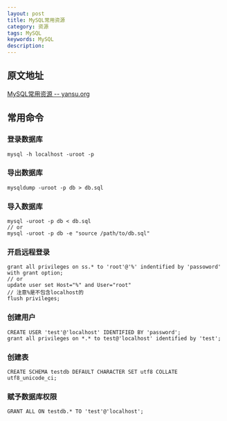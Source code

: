 ```yaml
---
layout: post
title: MySQL常用资源
category: 资源
tags: MySQL
keywords: MySQL
description:
---
```

## 原文地址
[MySQL常用资源 -- yansu.org](http://yansu.org/2014/05/11/general-mysql-resources.html)

## 常用命令

### 登录数据库

    mysql -h localhost -uroot -p

### 导出数据库

    mysqldump -uroot -p db > db.sql

### 导入数据库

    mysql -uroot -p db < db.sql
    // or
    mysql -uroot -p db -e "source /path/to/db.sql"

### 开启远程登录

    grant all privileges on ss.* to 'root'@'%' indentified by 'passoword' with grant option;
    // or
    update user set Host="%" and User="root"
    // 注意%是不包含localhost的
    flush privileges;

### 创建用户

    CREATE USER 'test'@'localhost' IDENTIFIED BY 'password';
    grant all privileges on *.* to test@'localhost' identified by 'test';

### 创建表

    CREATE SCHEMA testdb DEFAULT CHARACTER SET utf8 COLLATE utf8_unicode_ci;

### 赋予数据库权限

    GRANT ALL ON testdb.* TO 'test'@'localhost';

